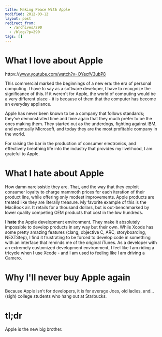 ```yaml
---
title: Making Peace With Apple
modified: 2012-03-12
layout: post
redirect_from:
  - /archives/290
  - /blog/?p=290
tags: []
---
```



What I love about Apple
=======================

httpv://www.youtube.com/watch?v=OYecfV3ubP8

This commercial marked the beginnings of a new era: the era of personal computing. I have to say as a software developer, I have to recognize the significance of this. If it weren't for Apple, the world of computing would be a very different place - it is because of them that the computer has become an everyday appliance.

Apple has never been known to be a company that follows standards; they've demonstrated time and time again that they much prefer to be the ones making them. They started out as the underdogs, fighting against IBM, and eventually Microsoft, and today they are the most profitable company in the world.

For raising the bar in the production of consumer electronics, and effectively breathing life into the industry that provides my livelihood, I am grateful to Apple.

What I hate about Apple
=======================

How damn narcissistic they are. That, and the way that they exploit consumer loyalty to charge mammoth prices for each iteration of their product line, while offering only modest improvements. Apple products are treated like they are literally treasure. My favorite example of this is the MacBook air. It retails for a thousand dollars, but is out-benchmarked by lower quality competing OEM products that cost in the low hundreds.

I **hate** the Apple development environment. They make it absolutely impossible to develop products in any way but their own. While Xcode has some pretty amazing features (clang, objective C, ARC, storyboarding, NEXTStep), I find it frustrating to be forced to develop code in something with an interface that reminds me of the original iTunes. As a developer with an extremely customized development environment, I feel like I am riding a tricycle when I use Xcode - and I am used to feeling like I am driving a Camero.

Why I'll never buy Apple again
==============================

Because Apple isn't for developers, it is for average Joes, old ladies, and... (sigh) college students who hang out at Starbucks.

tl;dr
=====

Apple is the new big brother.
